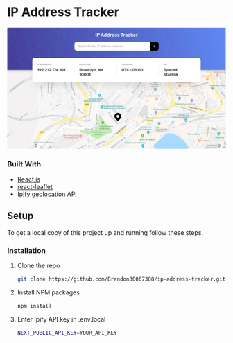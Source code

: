 # IP Address Tracker

![IP Tracker design preview](./images/design.jpg)

### Built With

- [React.js](https://reactjs.org/)
- [react-leaflet](https://www.npmjs.com/package/react-leaflet/)
- [Ipify geolocation API](https://geo.ipify.org/)

## Setup

To get a local copy of this project up and running follow these steps.

### Installation

1. Clone the repo
   ```sh
   git clone https://github.com/Brandon30067308/ip-address-tracker.git
   ```
2. Install NPM packages
   ```sh
   npm install
   ```
3. Enter Ipify API key in .env.local
   ```sh
   NEXT_PUBLIC_API_KEY=YOUR_API_KEY
   ```
